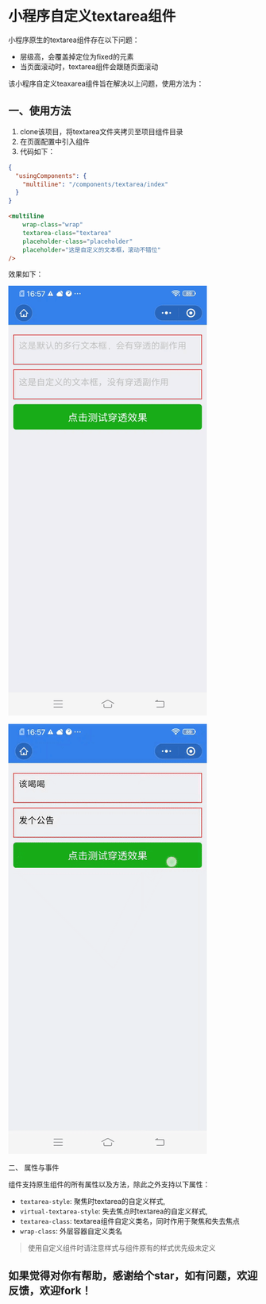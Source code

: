 # 小程序自定义textarea组件

小程序原生的textarea组件存在以下问题：

+ 层级高，会覆盖掉定位为fixed的元素
+ 当页面滚动时，textarea组件会跟随页面滚动


该小程序自定义teaxarea组件旨在解决以上问题，使用方法为：

## 一、使用方法

1. clone该项目，将textarea文件夹拷贝至项目组件目录
2. 在页面配置中引入组件
3. 代码如下：

```json
{
  "usingComponents": {
    "multiline": "/components/textarea/index"
  }
}
```

```html
<multiline 
    wrap-class="wrap"
    textarea-class="textarea"
    placeholder-class="placeholder"
    placeholder="这是自定义的文本框，滚动不错位" 
/>
```

效果如下：

![穿透](./demo/1.gif)

![滚动](./demo/2.gif)

二、 属性与事件

组件支持原生组件的所有属性以及方法，除此之外支持以下属性：

+ `textarea-style`: 聚焦时textarea的自定义样式,
+ `virtual-textarea-style`: 失去焦点时textarea的自定义样式,
+ `textarea-class`: textarea组件自定义类名，同时作用于聚焦和失去焦点
+ `wrap-class`: 外层容器自定义类名

> 使用自定义组件时请注意样式与组件原有的样式优先级未定义

## 如果觉得对你有帮助，感谢给个star，如有问题，欢迎反馈，欢迎fork！
